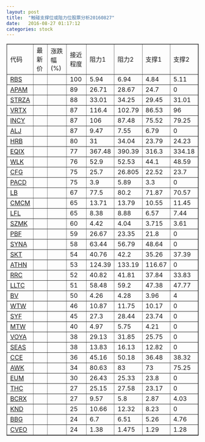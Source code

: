 ```yaml
---
layout: post
title:  "触碰支撑位或阻力位股票分析20160827"
date:   2016-08-27 01:17:12
categories: stock
---
```

<script type="text/javascript">
var stockList = []
stockList.push('gb_rbs');
stockList.push('gb_apam');
stockList.push('gb_strza');
stockList.push('gb_vrtx');
stockList.push('gb_incy');
stockList.push('gb_alj');
stockList.push('gb_hrb');
stockList.push('gb_eqix');
stockList.push('gb_wlk');
stockList.push('gb_cfg');
stockList.push('gb_pacd');
stockList.push('gb_lb');
stockList.push('gb_cmcm');
stockList.push('gb_lfl');
stockList.push('gb_szmk');
stockList.push('gb_pbf');
stockList.push('gb_syna');
stockList.push('gb_skt');
stockList.push('gb_athn');
stockList.push('gb_rrc');
stockList.push('gb_lltc');
stockList.push('gb_bv');
stockList.push('gb_wtw');
stockList.push('gb_syf');
stockList.push('gb_mtw');
stockList.push('gb_voya');
stockList.push('gb_seas');
stockList.push('gb_cce');
stockList.push('gb_awk');
stockList.push('gb_eum');
stockList.push('gb_thc');
stockList.push('gb_bcrx');
stockList.push('gb_knd');
stockList.push('gb_bbg');
stockList.push('gb_cveo');
</script>
<table border="1">
 <tr>
 <td>代码</td>
 <td>最新价</td>
 <td>涨跌幅(%)</td>
 <td>接近程度</td>
 <td>阻力1</td>
 <td>阻力2</td>
 <td>支撑1</td>
 <td>支撑2</td>
</tr>
  <tr id="rbs" class="green">
  <td><a href="http://stock.finance.sina.com.cn/usstock/quotes/RBS.html" target="_blank">RBS</a></td><td></td><td></td><td>100</td><td>5.94</td><td>6.94</td><td>4.84</td><td>5.11</td></tr>
  <tr id="apam" class="red">
  <td><a href="http://stock.finance.sina.com.cn/usstock/quotes/APAM.html" target="_blank">APAM</a></td><td></td><td></td><td>89</td><td>26.71</td><td>28.67</td><td>24.7</td><td>0</td></tr>
  <tr id="strza" class="green">
  <td><a href="http://stock.finance.sina.com.cn/usstock/quotes/STRZA.html" target="_blank">STRZA</a></td><td></td><td></td><td>88</td><td>33.01</td><td>34.25</td><td>29.45</td><td>31.01</td></tr>
  <tr id="vrtx" class="green">
  <td><a href="http://stock.finance.sina.com.cn/usstock/quotes/VRTX.html" target="_blank">VRTX</a></td><td></td><td></td><td>87</td><td>116.4</td><td>102.79</td><td>86.53</td><td>96</td></tr>
  <tr id="incy" class="green">
  <td><a href="http://stock.finance.sina.com.cn/usstock/quotes/INCY.html" target="_blank">INCY</a></td><td></td><td></td><td>87</td><td>106</td><td>87.48</td><td>75.52</td><td>79.25</td></tr>
  <tr id="alj" class="red">
  <td><a href="http://stock.finance.sina.com.cn/usstock/quotes/ALJ.html" target="_blank">ALJ</a></td><td></td><td></td><td>87</td><td>9.47</td><td>7.55</td><td>6.79</td><td>0</td></tr>
  <tr id="hrb" class="green">
  <td><a href="http://stock.finance.sina.com.cn/usstock/quotes/HRB.html" target="_blank">HRB</a></td><td></td><td></td><td>80</td><td>31</td><td>34.04</td><td>23.79</td><td>24.23</td></tr>
  <tr id="eqix" class="red">
  <td><a href="http://stock.finance.sina.com.cn/usstock/quotes/EQIX.html" target="_blank">EQIX</a></td><td></td><td></td><td>77</td><td>367.48</td><td>390.39</td><td>316.3</td><td>334.18</td></tr>
  <tr id="wlk" class="red">
  <td><a href="http://stock.finance.sina.com.cn/usstock/quotes/WLK.html" target="_blank">WLK</a></td><td></td><td></td><td>76</td><td>52.9</td><td>52.53</td><td>44.1</td><td>48.59</td></tr>
  <tr id="cfg" class="green">
  <td><a href="http://stock.finance.sina.com.cn/usstock/quotes/CFG.html" target="_blank">CFG</a></td><td></td><td></td><td>75</td><td>25.7</td><td>26.805</td><td>22.52</td><td>23.7</td></tr>
  <tr id="pacd" class="red">
  <td><a href="http://stock.finance.sina.com.cn/usstock/quotes/PACD.html" target="_blank">PACD</a></td><td></td><td></td><td>75</td><td>3.9</td><td>5.89</td><td>3.3</td><td>0</td></tr>
  <tr id="lb" class="red">
  <td><a href="http://stock.finance.sina.com.cn/usstock/quotes/LB.html" target="_blank">LB</a></td><td></td><td></td><td>67</td><td>77.5</td><td>80.2</td><td>71.87</td><td>70.57</td></tr>
  <tr id="cmcm" class="green">
  <td><a href="http://stock.finance.sina.com.cn/usstock/quotes/CMCM.html" target="_blank">CMCM</a></td><td></td><td></td><td>65</td><td>13.71</td><td>13.79</td><td>10.55</td><td>11.45</td></tr>
  <tr id="lfl" class="red">
  <td><a href="http://stock.finance.sina.com.cn/usstock/quotes/LFL.html" target="_blank">LFL</a></td><td></td><td></td><td>65</td><td>8.38</td><td>8.88</td><td>6.57</td><td>7.44</td></tr>
  <tr id="szmk" class="green">
  <td><a href="http://stock.finance.sina.com.cn/usstock/quotes/SZMK.html" target="_blank">SZMK</a></td><td></td><td></td><td>60</td><td>4.42</td><td>4.04</td><td>3.715</td><td>3.61</td></tr>
  <tr id="pbf" class="green">
  <td><a href="http://stock.finance.sina.com.cn/usstock/quotes/PBF.html" target="_blank">PBF</a></td><td></td><td></td><td>59</td><td>26.67</td><td>23.35</td><td>21.8</td><td>0</td></tr>
  <tr id="syna" class="red">
  <td><a href="http://stock.finance.sina.com.cn/usstock/quotes/SYNA.html" target="_blank">SYNA</a></td><td></td><td></td><td>58</td><td>63.44</td><td>56.79</td><td>48.64</td><td>0</td></tr>
  <tr id="skt" class="red">
  <td><a href="http://stock.finance.sina.com.cn/usstock/quotes/SKT.html" target="_blank">SKT</a></td><td></td><td></td><td>54</td><td>40.76</td><td>42.2</td><td>35.26</td><td>37.39</td></tr>
  <tr id="athn" class="red">
  <td><a href="http://stock.finance.sina.com.cn/usstock/quotes/ATHN.html" target="_blank">ATHN</a></td><td></td><td></td><td>53</td><td>124.39</td><td>133.19</td><td>116.67</td><td>0</td></tr>
  <tr id="rrc" class="red">
  <td><a href="http://stock.finance.sina.com.cn/usstock/quotes/RRC.html" target="_blank">RRC</a></td><td></td><td></td><td>52</td><td>40.82</td><td>41.81</td><td>37.84</td><td>33.83</td></tr>
  <tr id="lltc" class="green">
  <td><a href="http://stock.finance.sina.com.cn/usstock/quotes/LLTC.html" target="_blank">LLTC</a></td><td></td><td></td><td>51</td><td>58.48</td><td>59.2</td><td>47.38</td><td>47.77</td></tr>
  <tr id="bv" class="green">
  <td><a href="http://stock.finance.sina.com.cn/usstock/quotes/BV.html" target="_blank">BV</a></td><td></td><td></td><td>50</td><td>4.26</td><td>4.28</td><td>3.96</td><td>4</td></tr>
  <tr id="wtw" class="red">
  <td><a href="http://stock.finance.sina.com.cn/usstock/quotes/WTW.html" target="_blank">WTW</a></td><td></td><td></td><td>46</td><td>10.87</td><td>11.75</td><td>10.17</td><td>0</td></tr>
  <tr id="syf" class="red">
  <td><a href="http://stock.finance.sina.com.cn/usstock/quotes/SYF.html" target="_blank">SYF</a></td><td></td><td></td><td>45</td><td>27.3</td><td>28.44</td><td>23.74</td><td>0</td></tr>
  <tr id="mtw" class="red">
  <td><a href="http://stock.finance.sina.com.cn/usstock/quotes/MTW.html" target="_blank">MTW</a></td><td></td><td></td><td>40</td><td>4.97</td><td>5.75</td><td>4.21</td><td>0</td></tr>
  <tr id="voya" class="red">
  <td><a href="http://stock.finance.sina.com.cn/usstock/quotes/VOYA.html" target="_blank">VOYA</a></td><td></td><td></td><td>38</td><td>29.13</td><td>31.85</td><td>25.75</td><td>0</td></tr>
  <tr id="seas" class="green">
  <td><a href="http://stock.finance.sina.com.cn/usstock/quotes/SEAS.html" target="_blank">SEAS</a></td><td></td><td></td><td>38</td><td>13.83</td><td>16.13</td><td>12.82</td><td>0</td></tr>
  <tr id="cce" class="green">
  <td><a href="http://stock.finance.sina.com.cn/usstock/quotes/CCE.html" target="_blank">CCE</a></td><td></td><td></td><td>36</td><td>45.16</td><td>50.18</td><td>36.48</td><td>38.32</td></tr>
  <tr id="awk" class="green">
  <td><a href="http://stock.finance.sina.com.cn/usstock/quotes/AWK.html" target="_blank">AWK</a></td><td></td><td></td><td>34</td><td>80.63</td><td>83</td><td>73</td><td>75.25</td></tr>
  <tr id="eum" class="green">
  <td><a href="http://stock.finance.sina.com.cn/usstock/quotes/EUM.html" target="_blank">EUM</a></td><td></td><td></td><td>30</td><td>26.43</td><td>25.33</td><td>23.8</td><td>0</td></tr>
  <tr id="thc" class="green">
  <td><a href="http://stock.finance.sina.com.cn/usstock/quotes/THC.html" target="_blank">THC</a></td><td></td><td></td><td>27</td><td>25.15</td><td>27.58</td><td>23.17</td><td>0</td></tr>
  <tr id="bcrx" class="green">
  <td><a href="http://stock.finance.sina.com.cn/usstock/quotes/BCRX.html" target="_blank">BCRX</a></td><td></td><td></td><td>27</td><td>9.57</td><td>5.8</td><td>2.87</td><td>4.03</td></tr>
  <tr id="knd" class="red">
  <td><a href="http://stock.finance.sina.com.cn/usstock/quotes/KND.html" target="_blank">KND</a></td><td></td><td></td><td>25</td><td>10.66</td><td>12.32</td><td>8.23</td><td>0</td></tr>
  <tr id="bbg" class="red">
  <td><a href="http://stock.finance.sina.com.cn/usstock/quotes/BBG.html" target="_blank">BBG</a></td><td></td><td></td><td>24</td><td>6.7</td><td>6.51</td><td>5.26</td><td>4.76</td></tr>
  <tr id="cveo" class="green">
  <td><a href="http://stock.finance.sina.com.cn/usstock/quotes/CVEO.html" target="_blank">CVEO</a></td><td></td><td></td><td>24</td><td>1.38</td><td>1.475</td><td>1.29</td><td>1.28</td></tr>
</table>
